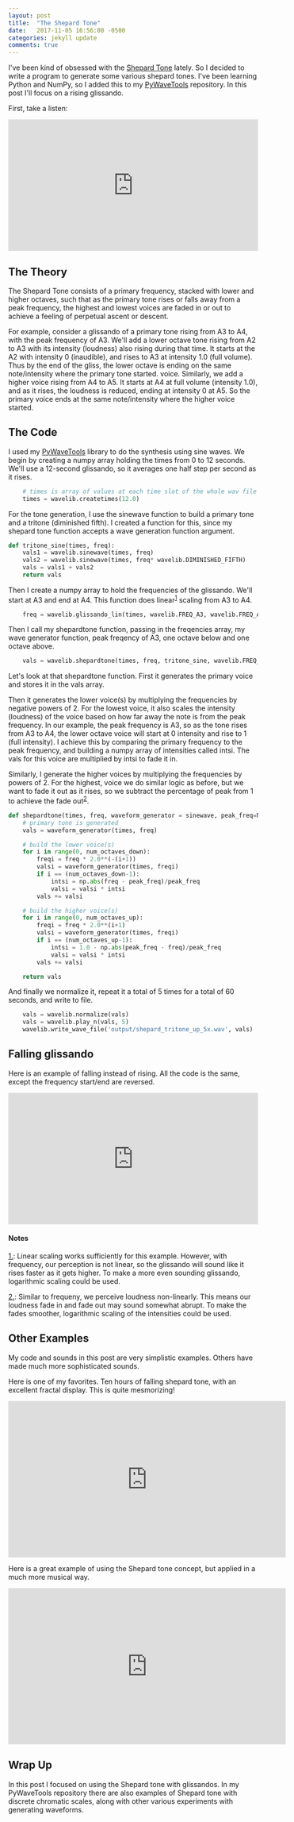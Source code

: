 ```yaml
---
layout: post
title:  "The Shepard Tone"
date:   2017-11-05 16:56:00 -0500
categories: jekyll update
comments: true
---
```


<style type="text/css">
.image-flow {
  display: block;
  margin-left: auto;
  margin-right: auto;
  /* max-width: 50%; */
  float: left;
}
</style>

I've been kind of obsessed with the [Shepard Tone](https://en.wikipedia.org/wiki/Shepard_tone) lately.  So
I decided to write a program to generate some various shepard tones.  I've been learning Python and
NumPy, so I added this to my [PyWaveTools](https://github.com/randbrown/PyWaveTools) repository.  In this post I'll focus on a rising glissando.

First, take a listen:

<iframe width="100%" height="265" src="https://clyp.it/hjmpmtxy/widget" frameborder="0"></iframe>

## The Theory

The Shepard Tone consists of a primary frequency, stacked with lower and higher octaves, such
that as the primary tone rises or falls away from a peak frequency, the highest and lowest voices 
are faded in or out to achieve a feeling of perpetual ascent or descent.

For example, consider a glissando of a primary tone rising from A3 to A4, with the peak frequency of A3. We'll
add a lower octave tone rising from A2 to A3 with its intensity (loudness) also rising during that
time.  It starts at the A2 with intensity 0 (inaudible), and rises to A3 at intensity 1.0 (full
volume).  Thus by the end of the gliss, the lower octave is ending on the same note/intensity where the primary tone started.
voice.  Similarly, we add a higher voice rising from A4 to A5.  It starts at A4 at full volume (intensity 1.0),
and as it rises, the loudness is reduced, ending at intensity 0 at A5.  So the
primary voice ends at the same note/intensity where the higher voice started.

## The Code

I used my [PyWaveTools](https://github.com/randbrown/PyWaveTools) library to do the synthesis using sine waves. 
We begin by creating a numpy array holding the times from 0 to 12 seconds.  We'll use a 12-second glissando,
so it averages one half step per second as it rises.

```python
    # times is array of values at each time slot of the whole wav file
    times = wavelib.createtimes(12.0)
```

For the tone generation, I use the sinewave function to build a primary tone and a tritone (diminished fifth).
I created a function for this, since my shepard tone function accepts a wave generation function argument.

```python
def tritone_sine(times, freq):
    vals1 = wavelib.sinewave(times, freq)
    vals2 = wavelib.sinewave(times, freq* wavelib.DIMINISHED_FIFTH)
    vals = vals1 + vals2
    return vals
```

Then I create a numpy array to hold the frequencies of the glissando.  We'll start at A3 and end at A4.
This function does linear<sup><a href="#fn1" id="ref1">1</a></sup> scaling from A3 to A4.

```python
    freq = wavelib.glissando_lin(times, wavelib.FREQ_A3, wavelib.FREQ_A4)
```

Then I call my shepardtone function, passing in the freqencies array, my wave generator function,
peak freqency of A3, one octave below and one octave above. 

```python
    vals = wavelib.shepardtone(times, freq, tritone_sine, wavelib.FREQ_A3, 1, 1)
```

Let's look at that shepardtone function.  First it generates the primary voice
and stores it in the vals array.  

Then it generates the lower voice(s) by
multiplying the frequencies by negative powers of 2.  For the lowest voice,
it also scales the intensity (loudness) of the voice based on how far away
the note is from the peak frequency.  In our example, the peak frequency
is A3, so as the tone rises from A3 to A4, the lower octave voice will
start at 0 intensity and rise to 1 (full intensity).  I achieve this by comparing the primary frequency to the peak frequency, and building a numpy
array of intensities called intsi.  The vals for this voice are multiplied by intsi to fade it in.

Similarly, I generate the higher voices by multiplying the frequencies by powers of 2.  For the highest, voice we do similar logic as before, but we want to fade it out as it rises, so we subtract the percentage of peak from 1 to achieve the fade out<sup><a href="#fn2" id="ref2">2</a></sup>.

```python
def shepardtone(times, freq, waveform_generator = sinewave, peak_freq=None, num_octaves_down=3, num_octaves_up=3):
    # primary tone is generated
    vals = waveform_generator(times, freq)

    # build the lower voice(s)
    for i in range(0, num_octaves_down):
        freqi = freq * 2.0**(-(i+1))
        valsi = waveform_generator(times, freqi)
        if i == (num_octaves_down-1):
            intsi = np.abs(freq - peak_freq)/peak_freq
            valsi = valsi * intsi
        vals += valsi

    # build the higher voice(s)
    for i in range(0, num_octaves_up):
        freqi = freq * 2.0**(i+1)
        valsi = waveform_generator(times, freqi)
        if i == (num_octaves_up-1):
            intsi = 1.0 - np.abs(peak_freq - freq)/peak_freq
            valsi = valsi * intsi
        vals += valsi

    return vals
```

And finally we normalize it, repeat it a total of 5 times for a total of 60 seconds, and write to file.

```python
    vals = wavelib.normalize(vals)
    vals = wavelib.play_n(vals, 5)
    wavelib.write_wave_file('output/shepard_tritone_up_5x.wav', vals)
```

## Falling glissando
Here is an example of falling instead of rising.  All the code is the same, except the frequency start/end are reversed.

<iframe width="100%" height="265" src="https://clyp.it/actuydtj/widget" frameborder="0"></iframe>


#### Notes

<a id="fn1" href="#ref1">1.</a>: Linear scaling works sufficiently for this example. However, with frequency,
our perception is not linear, so the glissando will sound like it rises faster as it gets higher.  To make a
more even sounding glissando, logarithmic scaling could be used.

<a id="fn2" href="#ref2">2.</a>: Similar to frequeny, we perceive loudness non-linearly.  This means our loudness fade in and fade out may sound somewhat abrupt.  To make the fades smoother, logarithmic scaling of the intensities could be used.

## Other Examples

My code and sounds in this post are very simplistic examples.  Others have made much more sophisticated sounds. 

Here is one of my favorites. Ten hours of falling shepard tone, with an excellent fractal display.  This is quite mesmorizing!
<iframe width="560" height="315" src="https://www.youtube.com/embed/u9VMfdG873E" frameborder="0" allowfullscreen></iframe>

Here is a great example of using the Shepard tone concept, but applied in a much more musical way. 
<iframe width="560" height="315" src="https://www.youtube.com/embed/A41CITk85jk" frameborder="0" allowfullscreen></iframe>

## Wrap Up
In this post I focused on using the Shepard tone with glissandos.  In my PyWaveTools repository there are also examples of Shepard tone with discrete chromatic scales, along with other various experiments with generating waveforms. 